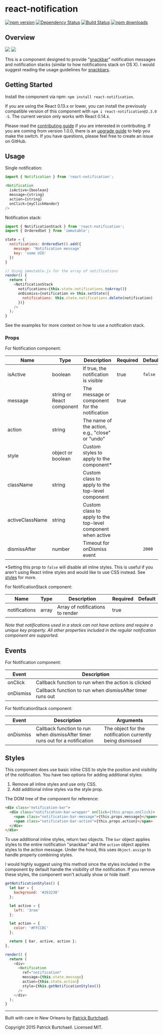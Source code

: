 # react-notification

[![npm version](https://badge.fury.io/js/react-notification.svg)](http://badge.fury.io/js/react-notification) [![Dependency Status](https://david-dm.org/pburtchaell/react-classes.svg)](https://david-dm.org/pburtchaell/react-notification) [![Build Status](https://travis-ci.org/pburtchaell/react-notification.svg)](https://travis-ci.org/pburtchaell/react-notification) [![npm downloads](https://img.shields.io/npm/dm/react-notification.svg?style=flat)](http://badge.fury.io/js/react-notification)

## Overview

![](https://raw.githubusercontent.com/pburtchaell/react-notification/master/examples/example.gif)
![](https://raw.githubusercontent.com/pburtchaell/react-notification/master/examples/stack.gif)

This is a component designed to provide "[snackbar](http://www.google.com/design/spec/components/snackbars-toasts.html#snackbars-toasts-usage)" notification messages and notification stacks (similar to how notifications stack on OS X). I would suggest reading the usage guidelines for [snackbars](http://www.google.com/design/spec/components/snackbars-toasts.html#).

## Getting Started

Install the component via npm: `npm install react-notification`.

If you are using the React 0.13.x or lower, you can install the previously compatible version of this component with `npm i react-notification@2.3.0 -S`. The current version only works with React 0.14.x.

Please read the [contributing guide](/CONTRUBUTING.md) if you are interested in contributing. If you are coming from version 1.0.0, there is an [upgrade guide](/UPGRADING.md) to help you make the switch. If you have questions, please feel free to create an issue on GitHub.

## Usage

Single notification:

```js
import { Notification } from 'react-notification';

<Notification
  isActive={boolean}
  message={string}
  action={string}
  onClick={myClickHander}
/>
```

Notification stack:

```js
import { NotificationStack } from 'react-notification';
import { OrderedSet } from 'immutable';

state = {
  notifications: OrderedSet().add({
    message: 'Notification message'
    key: 'some UID'
  })
}

// Using immutable.js for the array of notifications
render() {
  return (
    <NotificationStack
      notifications={this.state.notifications.toArray()}
      onDismiss={notification => this.setState({
        notifications: this.state.notifications.delete(notification)
      })}
    />
  );
}
```

See the examples for more context on how to use a notification stack.

### Props

For Notification component:

| Name      | Type               | Description                                       | Required  | Default  |
|-----------|--------------------|---------------------------------------------------|---------- |----------|
| isActive  | boolean            | If true, the notification is visible              | true      | `false`  |
| message   | string or React component             | The message or component for the notification                  | true      |          |
| action    | string             | The name of the action, e.g., "close" or "undo"   |           |          |
| style     | object or boolean  | Custom styles to apply to the component*          |           |          |
| className | string             | Custom class to apply to the top-level component  |           |          |
| activeClassName | string             | Custom class to apply to the top-level component when active |           |          |
| dismissAfter | number          | Timeout for onDismiss event                       |           | `2000`   |

*Setting this prop to `false` will disable all inline styles. This is useful if you aren't using React inline styles and would like to use CSS instead. See [styles](#styles) for more.

For NotificationStack component:

| Name           | Type  | Description                                  | Required  | Default  |
|----------------|-------|----------------------------------------------|---------- |----------|
| notifications  | array | Array of notifications to render             | true      |          |

*Note that notifications used in a stack can not have actions and require a unique key property. All other properties included in the regular notification component are supported.*

## Events

For Notification component:

| Event     | Description                                                |
|-----------|------------------------------------------------------------|
| onClick   | Callback function to run when the action is clicked        |
| onDismiss | Callback function to run when dismissAfter timer runs out |

For NotificationStack component:

| Event     | Description                                                                  | Arguments                                                 |
|-----------|------------------------------------------------------------------------------|-----------------------------------------------------------|
| onDismiss | Callback function to run when dismissAfter timer runs out for a notification | The object for the notification currently being dismissed |

## Styles

This component does use basic inline CSS to style the position and visibility of the notification. You have two options for adding additional styles:

1. Remove all inline styles and use only CSS.
2. Add additional inline styles via the style prop.

The DOM tree of the component for reference:

```html
<div class="notification-bar">
  <div class="notification-bar-wrapper" onClick={this.props.onClick}>
    <span class="notification-bar-message">{this.props.message}</span>
    <span class="notification-bar-action">{this.props.action}</span>
  </div>
</div>
```

To use additional inline styles, return two objects. The `bar` object applies styles to the entire notification "snackbar" and the `action` object applies styles to the action message. Under the hood, this uses `Object.assign` to handle properly combining styles.

I would highly suggest using this method since the styles included in the component by default handle the visibility of the notification. If you remove these styles, the component won't actually show or hide itself.

```js
getNotificationStyles() {
  let bar = {
    background: '#263238'
  };

  let active = {
    left: '3rem'
  };

  let action = {
    color: '#FFCCBC'
  };

  return { bar, active, action };
},

render() {
  return (
    <div>
      <Notification
        ref="notification"
        message={this.state.message}
        action={this.state.action}
        style={this.getNotificationStyles()}
      />
    </div>
  );
}
```

---
Built with care in New Orleans by [Patrick Burtchaell](http://twitter.com/pburtchaell).

Copyright 2015 Patrick Burtchaell. Licensed MIT.
